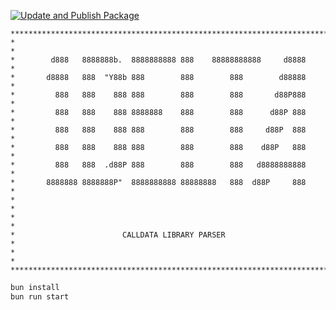 [![Update and Publish Package](https://github.com/1delta-DAO/calldata-converter/actions/workflows/update-package.yml/badge.svg)](https://github.com/1delta-DAO/calldata-converter/actions/workflows/update-package.yml)
```
**************************************************************************
*                                                                        *
*        d888   8888888b.  8888888888 888    88888888888     d8888       *
*       d8888   888  "Y88b 888        888        888        d88888       *
*         888   888    888 888        888        888       d88P888       *
*         888   888    888 8888888    888        888      d88P 888       *
*         888   888    888 888        888        888     d88P  888       *
*         888   888    888 888        888        888    d88P   888       *
*         888   888  .d88P 888        888        888   d8888888888       *
*       8888888 8888888P"  8888888888 88888888   888  d88P     888       *          
*                                                                        *
*                                                                        *
*                        CALLDATA LIBRARY PARSER                         *
*                                                                        *
**************************************************************************
```

```bash
bun install
bun run start
```
